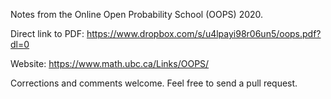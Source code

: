 
Notes from the Online Open Probability School (OOPS) 2020.

Direct link to PDF: https://www.dropbox.com/s/u4lpayi98r06un5/oops.pdf?dl=0

Website: https://www.math.ubc.ca/Links/OOPS/

Corrections and comments welcome. Feel free to send a pull request.
